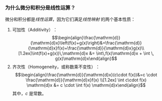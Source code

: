 
### ​为什么微分和积分是线性运算？​​

微分和积分都是*线性运算*，因为它们满足*线性映射* 的两个基本性质：

1. ​可加性（Additivity）​：$$\begin{align}\frac{\mathrm{d}}{\mathrm{d}x}\left(f(x)+g(x)\right)&=\frac{\mathrm{d}}{\mathrm{d}x}f(x)+\frac{\mathrm{d}}{\mathrm{d}x}g(x)\\[1.2ex]\int(f(x)+g(x))\,\mathrm{d}x &= \int\,f(x)\mathrm{d}x + \int \, g(x)\mathrm{d}x\end{align}$$
2. ​齐次性（Homogeneity，或称数乘不变性）​：$$\begin{align}\frac{\mathrm{d}}{\mathrm{d}x}(c\cdot f(x))&=c \cdot \frac{\mathrm{d}}{\mathrm{d}x}f(x) \\[1.2ex] \int c\cdot f(x) \mathrm{d}x &= c \cdot \int f(x) \mathrm{d}x\end{align}$$
其中，$c$ 是常数。

